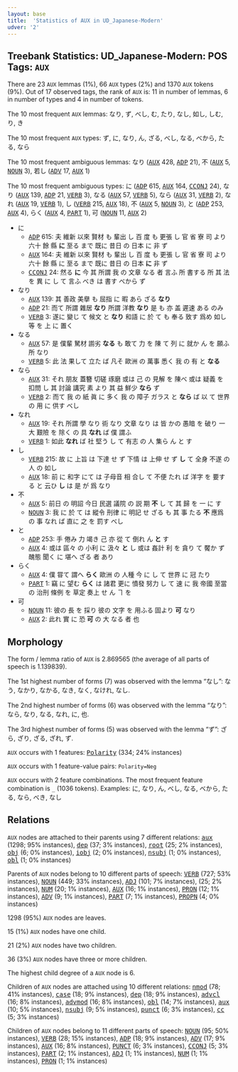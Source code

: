 ```yaml
---
layout: base
title:  'Statistics of AUX in UD_Japanese-Modern'
udver: '2'
---
```


## Treebank Statistics: UD_Japanese-Modern: POS Tags: `AUX`

There are 23 `AUX` lemmas (1%), 66 `AUX` types (2%) and 1370 `AUX` tokens (9%).
Out of 17 observed tags, the rank of `AUX` is: 11 in number of lemmas, 6 in number of types and 4 in number of tokens.

The 10 most frequent `AUX` lemmas: なり, ず, べし, む, たり, なし, 如し, しむ, り, き

The 10 most frequent `AUX` types:  ず, に, なり, ん, ざる, べし, なる, べから, たる, なら

The 10 most frequent ambiguous lemmas: なり (<tt><a href="ja_modern-pos-AUX.html">AUX</a></tt> 428, <tt><a href="ja_modern-pos-ADP.html">ADP</a></tt> 21), 不 (<tt><a href="ja_modern-pos-AUX.html">AUX</a></tt> 5, <tt><a href="ja_modern-pos-NOUN.html">NOUN</a></tt> 3), 若し (<tt><a href="ja_modern-pos-ADV.html">ADV</a></tt> 17, <tt><a href="ja_modern-pos-AUX.html">AUX</a></tt> 1)

The 10 most frequent ambiguous types:  に (<tt><a href="ja_modern-pos-ADP.html">ADP</a></tt> 615, <tt><a href="ja_modern-pos-AUX.html">AUX</a></tt> 164, <tt><a href="ja_modern-pos-CCONJ.html">CCONJ</a></tt> 24), なり (<tt><a href="ja_modern-pos-AUX.html">AUX</a></tt> 139, <tt><a href="ja_modern-pos-ADP.html">ADP</a></tt> 21, <tt><a href="ja_modern-pos-VERB.html">VERB</a></tt> 3), なる (<tt><a href="ja_modern-pos-AUX.html">AUX</a></tt> 57, <tt><a href="ja_modern-pos-VERB.html">VERB</a></tt> 5), なら (<tt><a href="ja_modern-pos-AUX.html">AUX</a></tt> 31, <tt><a href="ja_modern-pos-VERB.html">VERB</a></tt> 2), なれ (<tt><a href="ja_modern-pos-AUX.html">AUX</a></tt> 19, <tt><a href="ja_modern-pos-VERB.html">VERB</a></tt> 1), し (<tt><a href="ja_modern-pos-VERB.html">VERB</a></tt> 215, <tt><a href="ja_modern-pos-AUX.html">AUX</a></tt> 18), 不 (<tt><a href="ja_modern-pos-AUX.html">AUX</a></tt> 5, <tt><a href="ja_modern-pos-NOUN.html">NOUN</a></tt> 3), と (<tt><a href="ja_modern-pos-ADP.html">ADP</a></tt> 253, <tt><a href="ja_modern-pos-AUX.html">AUX</a></tt> 4), らく (<tt><a href="ja_modern-pos-AUX.html">AUX</a></tt> 4, <tt><a href="ja_modern-pos-PART.html">PART</a></tt> 1), 可 (<tt><a href="ja_modern-pos-NOUN.html">NOUN</a></tt> 11, <tt><a href="ja_modern-pos-AUX.html">AUX</a></tt> 2)


* に
  * <tt><a href="ja_modern-pos-ADP.html">ADP</a></tt> 615: 夫 維新 以來 賢材 も 輩出 し 百 度 も 更張 し 官 省 寮 司 より 六十 餘 縣 <b>に</b> 至る まで 既に 昔日 の 日本 に 非 ず
  * <tt><a href="ja_modern-pos-AUX.html">AUX</a></tt> 164: 夫 維新 以來 賢材 も 輩出 し 百 度 も 更張 し 官 省 寮 司 より 六十 餘 縣 に 至る まで 既に 昔日 の 日本 <b>に</b> 非 ず
  * <tt><a href="ja_modern-pos-CCONJ.html">CCONJ</a></tt> 24: 然る <b>に</b> 今 其 所謂 我 の 文章 なる 者 言ふ 所 書する 所 其 法 を 異 に し て 言ふ べき は 書す べから ず
* なり
  * <tt><a href="ja_modern-pos-AUX.html">AUX</a></tt> 139: 其 善政 美擧 も 屈指 に 暇 あら ざる <b>なり</b>
  * <tt><a href="ja_modern-pos-ADP.html">ADP</a></tt> 21: 而て 所謂 雜居 <b>なり</b> 所謂 洋教 <b>なり</b> 是 も 亦 盖 遲速 ある のみ
  * <tt><a href="ja_modern-pos-VERB.html">VERB</a></tt> 3: 遂に 變じ て 候文 と <b>なり</b> 和語 に 於 て も 奉る 致す 爲め 如し 等 を 上 に 置く
* なる
  * <tt><a href="ja_modern-pos-AUX.html">AUX</a></tt> 57: 是 僕輩 駑材 謭劣 <b>なる</b> も 敢て 力 を 陳 て 列 に 就か ん を 願ふ 所 なり
  * <tt><a href="ja_modern-pos-VERB.html">VERB</a></tt> 5: 此 法 果して 立た ば 凡そ 歐洲 の 萬事 悉く 我 の 有 と <b>なる</b>
* なら
  * <tt><a href="ja_modern-pos-AUX.html">AUX</a></tt> 31: それ 朋友 蓋簪 切磋 琢磨 或は 己 の 見解 を 陳べ 或は 疑義 を 扣問 し 其 討論 講究 素 より 其 益 鮮少 <b>なら</b> ず
  * <tt><a href="ja_modern-pos-VERB.html">VERB</a></tt> 2: 而て 我 の 紙 眞 に 多く 我 の 障子 ガラス と <b>なら</b> ば 以 て 世界 の 用 に 供す べし
* なれ
  * <tt><a href="ja_modern-pos-AUX.html">AUX</a></tt> 19: それ 所謂 學 なり 術 なり 文章 なり は 皆 かの 愚暗 を 破り 一大 艱險 を 除く の 具 <b>なれ</b> ば 僕 謂ふ
  * <tt><a href="ja_modern-pos-VERB.html">VERB</a></tt> 1: 如此 <b>なれ</b> ば 社 堅う し て 有志 の 人 集ら ん と す
* し
  * <tt><a href="ja_modern-pos-VERB.html">VERB</a></tt> 215: 故 に 上旨 は 下達 せ ず 下情 は 上伸 せ ず <b>し</b> て 全身 不遂 の 人 の 如し
  * <tt><a href="ja_modern-pos-AUX.html">AUX</a></tt> 18: 前 に 和字 にて は 子母音 相 合し て 不便 たれ ば 洋字 を 要する と 云ひ <b>し</b> は 是 が 爲 なり
* 不
  * <tt><a href="ja_modern-pos-AUX.html">AUX</a></tt> 5: 前日 の 明詔 今日 民選 議院 の 説 期 <b>不</b> し て 其 歸 を 一 に す
  * <tt><a href="ja_modern-pos-NOUN.html">NOUN</a></tt> 3: 我 に 於 て は 縱令 刑律 に 明記 せ ざる も 其 事 たる <b>不</b> 應爲 の 事 なれ ば 直に 之 を 罰す べし
* と
  * <tt><a href="ja_modern-pos-ADP.html">ADP</a></tt> 253: 手 倦み 力 竭き 己 亦 從 て 倒れ ん <b>と</b> す
  * <tt><a href="ja_modern-pos-AUX.html">AUX</a></tt> 4: 或は 區々 の 小利 に 汲々 <b>と</b> し 或は 姦計 利 を 貪り て 饜か ず 醜態 聞く に 堪へ ざる 者 あり
* らく
  * <tt><a href="ja_modern-pos-AUX.html">AUX</a></tt> 4: 僕 甞て 謂へ <b>らく</b> 歐洲 の 人種 今 に し て 世界 に 冠 たり
  * <tt><a href="ja_modern-pos-PART.html">PART</a></tt> 1: 竊 に 望む <b>らく</b> は 諸君 更に 憤發 努力 し て 速 に 我 帝國 至當 の 治刑 條例 を 草定 奏上 せ ん ヿ を
* 可
  * <tt><a href="ja_modern-pos-NOUN.html">NOUN</a></tt> 11: 彼の 長 を 採り 彼の 文字 を 用ふる 固より <b>可</b> なり
  * <tt><a href="ja_modern-pos-AUX.html">AUX</a></tt> 2: 此れ 實 に 恐 <b>可</b> の 大 なる 者 也

## Morphology

The form / lemma ratio of `AUX` is 2.869565 (the average of all parts of speech is 1.139839).

The 1st highest number of forms (7) was observed with the lemma “なし”: なう, なかり, なかる, なき, なく, なけれ, なし.

The 2nd highest number of forms (6) was observed with the lemma “なり”: なら, なり, なる, なれ, に, 也.

The 3rd highest number of forms (5) was observed with the lemma “ず”: ざら, ざり, ざる, ざれ, ず.

`AUX` occurs with 1 features: <tt><a href="ja_modern-feat-Polarity.html">Polarity</a></tt> (334; 24% instances)

`AUX` occurs with 1 feature-value pairs: `Polarity=Neg`

`AUX` occurs with 2 feature combinations.
The most frequent feature combination is `_` (1036 tokens).
Examples: に, なり, ん, べし, なる, べから, たる, なら, べき, なし


## Relations

`AUX` nodes are attached to their parents using 7 different relations: <tt><a href="ja_modern-dep-aux.html">aux</a></tt> (1298; 95% instances), <tt><a href="ja_modern-dep-dep.html">dep</a></tt> (37; 3% instances), <tt><a href="ja_modern-dep-root.html">root</a></tt> (25; 2% instances), <tt><a href="ja_modern-dep-obj.html">obj</a></tt> (6; 0% instances), <tt><a href="ja_modern-dep-iobj.html">iobj</a></tt> (2; 0% instances), <tt><a href="ja_modern-dep-nsubj.html">nsubj</a></tt> (1; 0% instances), <tt><a href="ja_modern-dep-obl.html">obl</a></tt> (1; 0% instances)

Parents of `AUX` nodes belong to 10 different parts of speech: <tt><a href="ja_modern-pos-VERB.html">VERB</a></tt> (727; 53% instances), <tt><a href="ja_modern-pos-NOUN.html">NOUN</a></tt> (449; 33% instances), <tt><a href="ja_modern-pos-ADJ.html">ADJ</a></tt> (101; 7% instances),  (25; 2% instances), <tt><a href="ja_modern-pos-NUM.html">NUM</a></tt> (20; 1% instances), <tt><a href="ja_modern-pos-AUX.html">AUX</a></tt> (16; 1% instances), <tt><a href="ja_modern-pos-PRON.html">PRON</a></tt> (12; 1% instances), <tt><a href="ja_modern-pos-ADV.html">ADV</a></tt> (9; 1% instances), <tt><a href="ja_modern-pos-PART.html">PART</a></tt> (7; 1% instances), <tt><a href="ja_modern-pos-PROPN.html">PROPN</a></tt> (4; 0% instances)

1298 (95%) `AUX` nodes are leaves.

15 (1%) `AUX` nodes have one child.

21 (2%) `AUX` nodes have two children.

36 (3%) `AUX` nodes have three or more children.

The highest child degree of a `AUX` node is 6.

Children of `AUX` nodes are attached using 10 different relations: <tt><a href="ja_modern-dep-nmod.html">nmod</a></tt> (78; 41% instances), <tt><a href="ja_modern-dep-case.html">case</a></tt> (18; 9% instances), <tt><a href="ja_modern-dep-dep.html">dep</a></tt> (18; 9% instances), <tt><a href="ja_modern-dep-advcl.html">advcl</a></tt> (16; 8% instances), <tt><a href="ja_modern-dep-advmod.html">advmod</a></tt> (16; 8% instances), <tt><a href="ja_modern-dep-obl.html">obl</a></tt> (14; 7% instances), <tt><a href="ja_modern-dep-aux.html">aux</a></tt> (10; 5% instances), <tt><a href="ja_modern-dep-nsubj.html">nsubj</a></tt> (9; 5% instances), <tt><a href="ja_modern-dep-punct.html">punct</a></tt> (6; 3% instances), <tt><a href="ja_modern-dep-cc.html">cc</a></tt> (5; 3% instances)

Children of `AUX` nodes belong to 11 different parts of speech: <tt><a href="ja_modern-pos-NOUN.html">NOUN</a></tt> (95; 50% instances), <tt><a href="ja_modern-pos-VERB.html">VERB</a></tt> (28; 15% instances), <tt><a href="ja_modern-pos-ADP.html">ADP</a></tt> (18; 9% instances), <tt><a href="ja_modern-pos-ADV.html">ADV</a></tt> (17; 9% instances), <tt><a href="ja_modern-pos-AUX.html">AUX</a></tt> (16; 8% instances), <tt><a href="ja_modern-pos-PUNCT.html">PUNCT</a></tt> (6; 3% instances), <tt><a href="ja_modern-pos-CCONJ.html">CCONJ</a></tt> (5; 3% instances), <tt><a href="ja_modern-pos-PART.html">PART</a></tt> (2; 1% instances), <tt><a href="ja_modern-pos-ADJ.html">ADJ</a></tt> (1; 1% instances), <tt><a href="ja_modern-pos-NUM.html">NUM</a></tt> (1; 1% instances), <tt><a href="ja_modern-pos-PRON.html">PRON</a></tt> (1; 1% instances)

